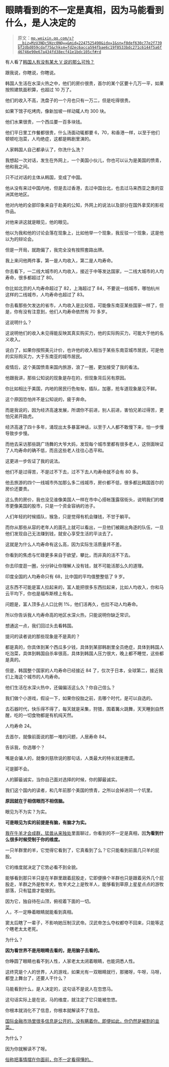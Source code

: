 # 眼睛看到的不一定是真相，因为马能看到什么，是人决定的

> 原文：[`mp.weixin.qq.com/s?__biz=MzU3NDc5Nzc0NQ==&mid=2247525490&idx=1&sn=f0def630c77e2f739bf2dbd059cdaf75&chksm=fd2ec6acca594fbae6c19f0533bdc271c6144f5a6f46746e90e67a434fd38ecf41e1bdc105cf#rd`](http://mp.weixin.qq.com/s?__biz=MzU3NDc5Nzc0NQ==&mid=2247525490&idx=1&sn=f0def630c77e2f739bf2dbd059cdaf75&chksm=fd2ec6acca594fbae6c19f0533bdc271c6144f5a6f46746e90e67a434fd38ecf41e1bdc105cf#rd)

有人看了[韩国人有没有某大 V 说的那么可怜？](http://mp.weixin.qq.com/s?__biz=MzU0MjYwNDU2Mw==&mid=2247511922&idx=1&sn=c8b94891922241c2af0a91d3f3ba2ed8&chksm=fb1ac30ecc6d4a189a45076a7ec7e4c87231347496801ae59ec8e27ff6e187157c4ded115c00&scene=21#wechat_redirect)

跟我说，你瞎说，你瞎说。

韩国人生活在水深火热之中，他们的房价很贵，首尔的某个区要十几万一平，如果按照建筑面积算，也超过 10 万了。

他们的收入不高，洗盘子的一个月也只有一万二，但是吃得很贵。

如果下馆子吃烤肉，像新加坡一样动辄人均 300 块。

他们水果很贵，一个西瓜要一百多块钱。

他们平日里工作餐都很贵，什么汤面动辄都要 6，70，和香港一样，以至于他们顿顿吃泡菜，人均绝症，这都是韩剧里演的。

人家韩国人自己都承认了，你洗什么洗？

我想起一次对话，发生在外网上，一个美国小伙儿，你也可以认为是美国的愤青，他和我之间。

只不过对话的主体从韩国，变成了中国。

他从没有来过中国内地，但是去过香港，去过中国台北，也去过马来西亚之类的亚洲其他地区。

他对内地的全部印象来自于赴美的公知，外网上的说法以及部分在国外拿奖的影视作品。

对他来讲这就是眼见，他的眼见。

他以为我和他的讨论会落在现象上，比如他举一个现象，我反驳一个现象，这是他以为的辩论会。

但是一开局，就跑偏了，我完全没有按照套路出牌。

我上来问他两件事，第一是人均收入，第二是人均寿命。

你去看下，一二线大城市的人均收入，接近于中等发达国家，一二线大城市的人均寿命，很多都超过了 80。

你比如北京的人均寿命超过了 82，上海超过了 84，不要说一线城市，哪怕杭州这样的二线城市，人均寿命也超过了 83。

你去看那些欠发达的省市，人均收入是比较低，可能像东南亚某些国家一样了，但是，你有没有注意到，他们人均寿命依然有 70 多岁。

这说明什么？

这说明他们的收入未见得能反映其真实购买力，他的实际购买力，可能大于他的名义收入。

说白了，如果你按照美元计价，也许他的收入相当于某些东南亚城市居民，可是他的实际购买力，大于东南亚的城市居民。

疫情后，这个美国愤青来国内旅游，浪了一圈，更加接受了我的看法。

他跟我讲，那些公知说的现象是存在的，但现象背后另有原因。 

你比如相比于美国，内地的居民行色匆匆，插队，加塞，抢车道现象屡见不鲜。 

这个原因恐怕并不是公知说的，疲于奔命。 

而是我说的，因为经济高速发展，所谓你不前进，别人前进，害怕兄弟过得苦，更怕兄弟开路虎。

经济高速了四十多年，涌现出太多暴富神话，以至于人人都不敢慢下来，怕一步慢导致步步慢。

而他去采访那些跳广场舞的大爷大妈，发现每个城市里都有很多老人，这侧面映证了人均寿命的确不低，而且这些老人往往心态平和。 

这更进一步佐证了我的说法。 

他们不是过得苦，不是过不下去，过不下去人均寿命就不会有 80 多。

他去旅游的四个一线城市外加那么多二线城市，房价都不低，很多都比韩国首尔的房价还要贵。 

这么贵的房价，我也没见谁像美国人一样在市中心搭帐篷露宿街头，说明我们的楼市更像美国的股市，只是一个资金容纳的池子。 

人们年轻的时候插队，猴急，只是觉得有机会赚钱，不甘于躺平。 

而你从那些从容的老年人的面孔上就可以看出，一旦他们被踢出角逐的队伍，一旦他们发现自己无法赚到钱，就安心享受生活的平淡去了。 

这就是为什么人均寿命有这么高，因为实际生活质量并不差。

你看到的焦虑与忙碌更多来自于欲望，攀比，而非真的活不下去。  

你去印度逛一圈，分分钟让你理解人没有钱，就不可能活那么久的道理。 

印度全国的人均寿命只有 68，比中国的平均值整整低了 9 岁。

这东西不可能是富人拉起来的，富人能把很多东西拉起来，比如人均收入，你和马云平均下，你也是福布斯榜上有名。 

问题是，富人顶多占人口比例 1%，他们活再久，也拉不动人均寿命。 

所以你告诉我人均寿命高的地区水深火热，只能说明你缺乏常识。 

想通这一点，我们回过头去看韩国。 

提问的读者说的那些现象是不是真的？ 

都是真的，你具体到某个西瓜多少钱，具体到某部韩剧里全员绝症，具体到韩国人吃泡菜，具体到韩国自杀率很高，具体到韩国人压力很大，晚上都不睡觉，这些都是真的。

但是，韩国整个国家的人均寿命已经接近 84 了，仅次于日本，全球第二，接近我们上海这个城市的人均寿命。 

他们生活在水深火热中，还偏偏活这么久？你自己信么？ 

我们做个小游戏，假设一下，如果你投胎之前，去哪个时代，是可以自选的。 

去石器时代，快乐得不得了，每天就是采集，狩猎，围着篝火跳舞，天天睡到自然醒，吃的一切食物都是有机纯天然。

人均寿命 24。 

去首尔，就像前面说的那一堆的问题，人居寿命 84。 

告诉我，你选哪个？

嘴是会骗人的，就像刘慈欣说的那句话，人类最大的特长就是撒谎。

可是脚不会。

人的脚最诚实，当你自己面对选择的时候，你的脚最诚实。 

我们这个国内的读者，和几年前那个美国的愤青，之所以会掉进同一个坑里。

**原因就在于相信眼而不相信脑。** 

眼见为不为实？为实。 

**可是眼见为实的前提是有脑，有脑才为实。**

[我在牛羊才会成群，猛兽从来独处](http://mp.weixin.qq.com/s?__biz=MzU0MjYwNDU2Mw==&mid=2247511987&idx=2&sn=2b30ef27badec70f0af23b3caebf3c17&chksm=fb1ac3cfcc6d4ad9f22d3ec60e903b79beab14a83b9804f50118abf7f1ece5a51c5a3f5d8577&scene=21#wechat_redirect)里面聊过，你看到的不一定是真相，因**为看到什么很多时候受制于你的维度。**

一只羊群里的羊，它觉得它看到了，它真看到了么？它只能看到前面几只羊的屁股。

它的维度就决定了它势必看不到全貌。

能够看到那只羊只是在羊群里跟着屁股走，它即便换个羊群也只是跟着另外几个屁股走，羊群之外是牧羊犬，牧羊犬之上是牧羊人，能够看到草原上星星点点的游牧部落，只有猛兽才能做到。

因为它，独自待在山顶，俯视着下面的一切。

人，不一定睁着眼睛就能看到真相。

窦太后瞎了一辈子，不影响她压制汉武帝。汉武帝怎么夺权都夺不回来，只能等这个瞎老太太老死。

为什么？

**因为看世界不是用眼睛去看的，是用脑子去看的。**

你睁圆了眼睛也看不到人性，人家老太太闭着眼睛，也能洞悉人性。

这终究是个人的世界，人的游戏，如果光有一双眼睛就行，那猪呀，牛呀，马呀，都登上舞台了，还要人干什么？

马能看到什么，是人决定的，这句话不是说人在忽悠马。

这句话实际上是在说，马的维度，就注定了它只能被忽悠。

你根本就消化不了信息，你根本就解读不了信息。

[国际金融市场里很多信息是公开的，没有瞒着你，即便如此，你仍然是被割的韭菜。](http://mp.weixin.qq.com/s?__biz=Mzg4MTg2MzU3Mg==&mid=2247484193&idx=1&sn=e76e2b96be37489a0854568ac84dd5e0&chksm=cf5e3ddaf829b4cc7a28ef0fc52fe8b2f77b6c202918c7011445946a4cbf654a138ab048b1f4&scene=21#wechat_redirect)

为什么？

因为你就解读不了呀。

[俗称把事情摆在你面前，你不一定看得懂的。](http://mp.weixin.qq.com/s?__biz=Mzg4MTg2MzU3Mg==&mid=2247484193&idx=1&sn=e76e2b96be37489a0854568ac84dd5e0&chksm=cf5e3ddaf829b4cc7a28ef0fc52fe8b2f77b6c202918c7011445946a4cbf654a138ab048b1f4&scene=21#wechat_redirect)